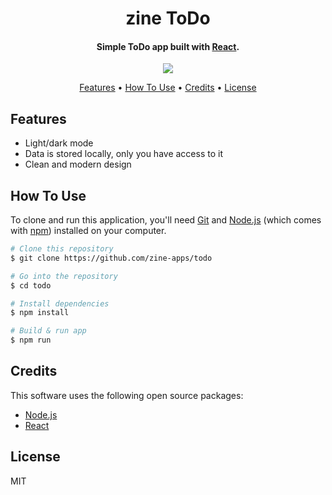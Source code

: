 
<h1 align="center">
  zine ToDo
</h1>

<h4 align="center">Simple ToDo app built with <a href="https://react.dev/" target="_blank">React</a>.</h4>

<p align="center">
  <a href="https://github.com/sponsors/sadorowo"><img src="https://img.shields.io/static/v1?label=Sponsor%20me!&message=%E2%9D%A4&logo=GitHub&color=%23fe8e86"></a>
</p>

<p align="center">
  <a href="#features">Features</a> •
  <a href="#how-to-use">How To Use</a> •
  <a href="#credits">Credits</a> •
  <a href="#license">License</a>
</p>

## Features

* Light/dark mode
* Data is stored locally, only you have access to it
* Clean and modern design

## How To Use

To clone and run this application, you'll need [Git](https://git-scm.com) and [Node.js](https://nodejs.org/en/download/) (which comes with [npm](http://npmjs.com)) installed on your computer.

```bash
# Clone this repository
$ git clone https://github.com/zine-apps/todo

# Go into the repository
$ cd todo

# Install dependencies
$ npm install

# Build & run app
$ npm run 
```

## Credits

This software uses the following open source packages:

- [Node.js](https://nodejs.org/)
- [React](https://react.dev/)

## License

MIT

